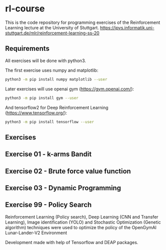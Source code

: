 # rl-course
This is the code repository for programming exercises of the Reinforcement Learning lecture at the University of Stuttgart.
https://ipvs.informatik.uni-stuttgart.de/mlr/reinforcement-learning-ss-20

## Requirements
All exercises will be done with python3.

The first exercise uses numpy and matplotlib:
```bash
python3 -m pip install numpy matplotlib --user
```

Later exercises will use openai gym (https://gym.openai.com/):
```bash
python3 -m pip install gym --user
```

And tensorflow2 for Deep Reinforcement Learning (https://www.tensorflow.org/):
```bash
python3 -m pip install tensorflow --user
```

## Exercises

## Exercise 01 - k-arms Bandit

## Exercise 02 - Brute force value function

## Exercise 03 - Dynamic Programming


## Exercise 99 - Policy Search

Reinforcement Learning (Policy search), Deep Learning (CNN and Transfer Learning), Image identification (YOLO) and Stochastic Optimization (Genetic algorithm) techniques were used to optimize the policy of the OpenGymAI Lunar-Lander-V2 Environment 

Development made with help of Tensorflow and DEAP packages.